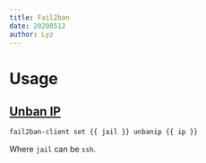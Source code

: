 ```yaml
---
title: Fail2ban
date: 20200512
author: Lyz
---
```


# Usage

## [Unban IP](https://serverfault.com/questions/285256/how-to-unban-an-ip-properly-with-fail2ban)

```bash
fail2ban-client set {{ jail }} unbanip {{ ip }}
```

Where `jail` can be `ssh`.
